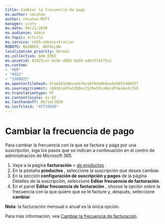 ```yaml
---
title: Cambiar la frecuencia de pago
ms.author: cmcatee
author: cmcatee-MSFT
manager: scotv
ms.date: 04/21/2020
ms.audience: Admin
ms.topic: article
ms.service: o365-administration
ROBOTS: NOINDEX, NOFOLLOW
localization_priority: Normal
ms.collection: Adm_O365
ms.assetid: 81423cec-8c9e-408d-bd26-a46f37ef75c1
ms.custom:
- "469"
- "4552"
- "1500025"
ms.openlocfilehash: bfad1d1eb6ceeb70ce6f0da6b5ee5e985548b937
ms.sourcegitcommit: c6692ce0fa1358ec3529e59ca0ecdfdea4cdc759
ms.translationtype: MT
ms.contentlocale: es-ES
ms.lasthandoff: 09/14/2020
ms.locfileid: "47733659"
---
```

# <a name="change-how-often-you-pay"></a>Cambiar la frecuencia de pago

Para cambiar la frecuencia con la que se factura y paga por una suscripción, siga los pasos que se indican a continuación en el centro de administración de Microsoft 365.

1. Vaya a la página **facturación**  >  [de productos](https://go.microsoft.com/fwlink/p/?linkid=842054) .
2. En la pestaña **productos** , seleccione la suscripción que desea cambiar. 
3. En la sección **configuración de suscripción y pagos** de la página Detalles de la suscripción, seleccione **Editar frecuencia de facturación**.
4. En el panel **Editar frecuencia de facturación** , shoose la opción sobre la frecuencia con la que quiere que se le facture y, después, seleccione **cambiar**.

**Nota**: la facturación mensual o anual es la única opción.

Para más información, vea [Cambiar la frecuencia de facturación](https://docs.microsoft.com/microsoft-365/commerce/billing-and-payments/change-payment-frequency).
